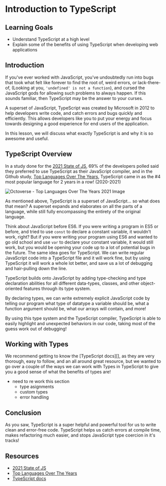 # Introduction to TypeScript

## Learning Goals

- Understand TypeScript at a high level
- Explain some of the benefits of using TypeScript when developing web applications

## Introduction

If you've ever worked with JavaScript, you've undoubtedly run into bugs that took
what felt like forever to find the root of, weird errors, or lack-there-of,
(Looking at you, `'undefined' is not a function`), and cursed the JavaScript gods
for allowing such problems to always happen. If this sounds familiar, then
TypeScript may be the answer to your curses.

A superset of JavaScript, TypeScript was created by Microsoft in 2012 to help
developers write code, and catch errors and bugs quickly and efficiently. This
allows developers like you to put your energy and focus towards designing a good
experience for end users of the application.

In this lesson, we will discuss what exactly TypeScript is and why it is so
awesome and useful.

## TypeScript Overview

In a study done for the [2021 State of JS][state-of-js], 69% of the developers
polled said they preferred to use TypeScript as their JavaScript compiler, and
in the Github study, [Top Languages Over The Years][top-languages], TypeScript
came in as the #4 most popular language for 2 years in a row! (2020-2021)

![Octoverse - Top Languages Over The Years 2021 Image](https://curriculum-content.s3.amazonaws.com/blackrock/intro-to-typescript/top-languages-used-2021.png)

As mentioned above, TypeScript is a superset of JavaScript... so what does that
mean? A superset expands and elaborates on all the parts of a language, while
still fully encompassing the entirety of the original language.

Think about JavaScript before ES6. If you were writing a program in ES5 or
before, and tried to use `const` to declare a constant variable, it wouldn't
work, right? But if you were writing your program using ES6 and wanted to go old
school and use `var` to declare your constant variable, it would still work, but
you would be opening your code up to a lot of potential bugs in the future. The
same idea goes for TypeScript. We can write regular JavaScript code into a
TypeScript file and it will work fine, but by using TypeScript it will work a
whole lot better, and save us a lot of debugging and hair-pulling down the line.

TypeScript builds onto JavaScript by adding type-checking and type
declaration abilities for all different data-types, classes, and other
object-oriented features through its type system.

By declaring types, we can write extremely explicit JavaScript code by
telling our program what type of datatype a variable should be, what a function argument
should be, what our arrays will contain, and more!

By using this type system and the TypeScript compiler, TypeScript is able to
easily highlight and unexpected behaviors in our code, taking most of the guess
work out of debugging!

## Working with Types

We recommend getting to know the [TypeScript docs][], as they are very thorough,
easy to follow, and an all around great resource, but we wanted to go over a couple
of the ways we can work with Types in TypeScript to give you a good sense of
what the benefits of types are!

- need to re work this section
  - type asignments
  - custom types
  - error handling

## Conclusion

As you saw, TypeScript is a super helpful and powerful tool for us to write
clean and error-free code. TypeScript helps us catch errors at compile time,
makes refactoring much easier, and stops JavaScript type coercion in it's tracks!

## Resources

- [2021 State of JS][state-of-js]
- [Top Languages Over The Years][top-languages]
- [TypeScript docs](https://www.typescriptlang.org/docs/)

[state-of-js]: https://2021.stateofjs.com/en-US/other-tools
[top-languages]: https://octoverse.github.com/#top-languages-over-the-years
